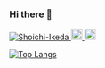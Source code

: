 ### Hi there 👋
<p align="left"> 
  <a href="https://github.com/Shoichi-Ikeda/Shoichi-Ikeda/">
    <img src="https://komarev.com/ghpvc/?username=Shoichi-Ikeda" alt="Shoichi-Ikeda" />
  </a>
  <a href="http://twitter.com/Gentle_sh01">
    <img height="20" src="https://img.shields.io/twitter/follow/Gentle_sh01?label=Twitter&logo=twitter&style=flat" />
  </a>
  <a href="https://github.com/Shoichi-Ikeda">
    <img height="20" src="https://img.shields.io/github/followers/Shoichi-Ikeda?label=follow&logo=github&style=flat" />
  </a>
</p>

[![Top Langs](https://github-readme-stats.vercel.app/api/top-langs/?username=Shoichi-Ikeda&layout=compact&theme=dark)](https://github.com/anuraghazra/github-readme-stats)
